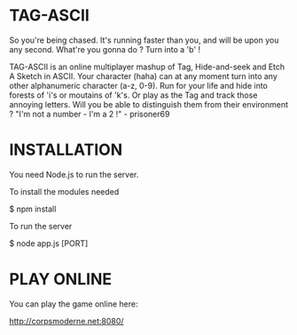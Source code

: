 TAG-ASCII
=========

So you're being chased. It's running faster than you, and will be upon you any second. 
What're you gonna do ? Turn into a 'b' ! 

TAG-ASCII is an online multiplayer mashup of Tag, Hide-and-seek and Etch A Sketch in ASCII. 
Your character (haha) can at any moment turn into any other alphanumeric character (a-z, 0-9). 
Run for your life and hide into forests of 'i's or moutains of 'k's. Or play as the Tag and track those annoying letters. 
Will you be able to distinguish them from their environment ? "I'm not a number - I'm a 2 !" - prisoner69

INSTALLATION
============

You need Node.js to run the server.

To install the modules needed

$ npm install 

To run the server

$ node app.js [PORT]

PLAY ONLINE
===========

You can play the game online here:

http://corpsmoderne.net:8080/
